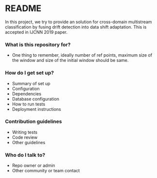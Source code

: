 # README #
In this project, we try to provide an solution for cross-domain multistream classification by fusing drift detection into data shift adaptation. This is accepted in IJCNN 2019 paper.

### What is this repository for? ###
* One thing to remember, ideally number of ref points, maximum size of the window and size of the initial window should be same.

### How do I get set up? ###

* Summary of set up
* Configuration
* Dependencies
* Database configuration
* How to run tests
* Deployment instructions

### Contribution guidelines ###

* Writing tests
* Code review
* Other guidelines

### Who do I talk to? ###

* Repo owner or admin
* Other community or team contact
